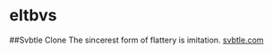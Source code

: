 eltbvs
======
##Svbtle Clone
The sincerest form of flattery is imitation.
[svbtle.com](http://svbtle.com/)